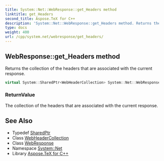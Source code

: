 ```yaml
---
title: System::Net::WebResponse::get_Headers method
linktitle: get_Headers
second_title: Aspose.TeX for C++
description: 'System::Net::WebResponse::get_Headers method. Returns the collection of the headers that are associated with the current response in C++.'
type: docs
weight: 400
url: /cpp/system.net/webresponse/get_headers/
---
```

## WebResponse::get_Headers method


Returns the collection of the headers that are associated with the current response.

```cpp
virtual System::SharedPtr<WebHeaderCollection> System::Net::WebResponse::get_Headers()
```


### ReturnValue

The collection of the headers that are associated with the current response.

## See Also

* Typedef [SharedPtr](../../../system/sharedptr/)
* Class [WebHeaderCollection](../../webheadercollection/)
* Class [WebResponse](../)
* Namespace [System::Net](../../)
* Library [Aspose.TeX for C++](../../../)
